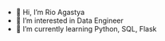 - 👋 Hi, I’m Rio Agastya
- 👀 I’m interested in Data Engineer
- 🌱 I’m currently learning Python, SQL, Flask


<!---
RioAgastya/RioAgastya is a ✨ special ✨ repository because its `README.md` (this file) appears on your GitHub profile.
You can click the Preview link to take a look at your changes.
--->
